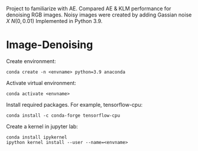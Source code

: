 Project to familiarize with AE. Compared AE & KLM performance for denoising RGB images. Noisy images were created by adding Gassian noise $X ~ N(0,0.01)$ Implemented in Python 3.9.

# Image-Denoising

Create environment:

```
conda create -n <envname> python=3.9 anaconda
```

Activate virtual environment:

```
conda activate <envname>
```

Install required packages. For example, tensorflow-cpu:

```
conda install -c conda-forge tensorflow-cpu
```

Create a kernel in jupyter lab:

```
conda install ipykernel
ipython kernel install --user --name=<envname>
```
